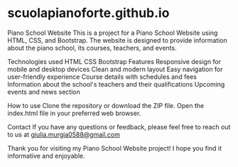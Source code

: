 # scuolapianoforte.github.io

Piano School Website
This is a project for a Piano School Website using HTML, CSS, and Bootstrap. The website is designed to provide information about the piano school, its courses, teachers, and events.

Technologies used
HTML
CSS
Bootstrap
Features
Responsive design for mobile and desktop devices
Clean and modern layout
Easy navigation for user-friendly experience
Course details with schedules and fees
Information about the school's teachers and their qualifications
Upcoming events and news section

How to use
Clone the repository or download the ZIP file.
Open the index.html file in your preferred web browser.


Contact
If you have any questions or feedback, please feel free to reach out to us at giulia.murgia0588@gmail.com

Thank you for visiting my Piano School Website project! I hope you find it informative and enjoyable.